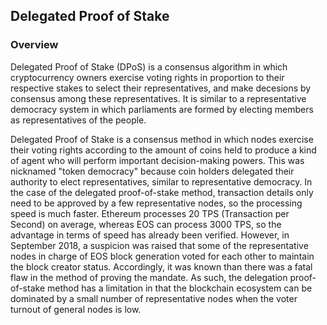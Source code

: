 ## Delegated Proof of Stake 

### Overview
Delegated Proof of Stake (DPoS) is a consensus algorithm in which cryptocurrency owners exercise voting rights in proportion to their respective stakes to select their representatives, and make decesions by consensus among these representatives. It is similar to a representative democracy system in which parliaments are formed by electing members as representatives of the people.  

Delegated Proof of Stake is a consensus method in which nodes exercise their voting rights according to the amount of coins held to produce a kind of agent who will perform important decision-making powers. This was nicknamed "token democracy" because coin holders delegated their authority to elect representatives, similar to representative democracy. In the case of the delegated proof-of-stake method, transaction details only need to be approved by a few representative nodes, so the processing speed is much faster. Ethereum processes 20 TPS (Transaction per Second) on average, whereas EOS can process 3000 TPS, so the advantage in terms of speed has already been verified.
However, in September 2018, a suspicion was raised that some of the representative nodes in charge of EOS block generation voted for each other to maintain the block creator status. Accordingly, it was known than there was a fatal flaw in the method of proving the mandate. As such, the delegation proof-of-stake method has a limitation in that the blockchain ecosystem can be dominated by a small number of representative nodes when the voter turnout of general nodes is low.